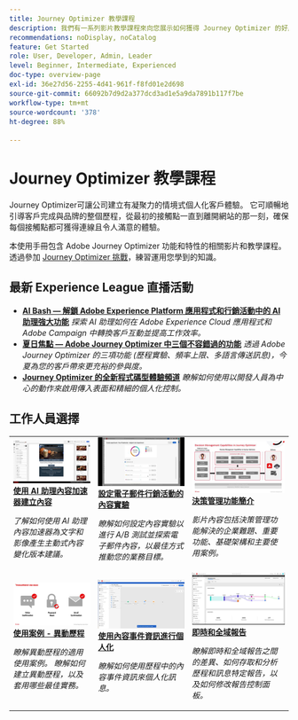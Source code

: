 ```yaml
---
title: Journey Optimizer 教學課程
description: 我們有一系列影片教學課程來向您展示如何獲得 Journey Optimizer 的好處。
recommendations: noDisplay, noCatalog
feature: Get Started
role: User, Developer, Admin, Leader
level: Beginner, Intermediate, Experienced
doc-type: overview-page
exl-id: 36e27d56-2255-4d41-961f-f8fd01e2d698
source-git-commit: 66092b7d9d2a377dcd3ad1e5a9da7891b117f7be
workflow-type: tm+mt
source-wordcount: '378'
ht-degree: 88%

---
```



# Journey Optimizer 教學課程

Journey Optimizer可讓公司建立有凝聚力的情境式個人化客戶體驗。 它可順暢地引導客戶完成與品牌的整個歷程，從最初的接觸點一直到離開網站的那一刻，確保每個接觸點都可獲得連線且令人滿意的體驗。

本使用手冊包含 Adobe Journey Optimizer 功能和特性的相關影片和教學課程。透過參加 [Journey Optimizer 挑戰](https://experienceleague.adobe.com/zh-hant/docs/journey-optimizer-learn/challenges/introduction-and-prerequisites)，練習運用您學到的知識。

<div id="recs-overview-body-1"></div>
<div id="recs-overview-body-2"></div>
<div id="recs-overview-body-3"></div>
<div id="recs-overview-body-4"></div>
<div id="recs-overview-body-5"></div>
<div id="recs-overview-body-6"></div>

<div id="events-section">

## 最新 Experience League 直播活動

* **[AI Bash — 解鎖 Adobe Experience Platform 應用程式和行銷活動中的 AI 助理強大功能](https://experienceleague.adobe.com/zh-hant/docs/events/experience-league-live-recordings/episodes/exl-live-episode-09-26-24)**
  *探索 AI 助理如何在 Adobe Experience Cloud 應用程式和 Adobe Campaign 中轉換客戶互動並提高工作效率。*
* **[夏日焦點 — Adobe Journey Optimizer 中三個不容錯過的功能](https://experienceleague.adobe.com/zh-hant/docs/events/experience-league-live-recordings/episodes/exl-live-episode-08-28-24)**
  *透過 Adobe Journey Optimizer 的三項功能 (歷程實驗、頻率上限、多語言傳送訊息)，今夏為您的客戶帶來更充裕的參與度。*
* **[Journey Optimizer 的全新程式碼型體驗頻道](https://experienceleague.adobe.com/zh-hant/docs/events/experience-league-live-recordings/episodes/exl-live-episode-04-24-24)**
  *瞭解如何使用以開發人員為中心的動作來啟用傳入表面和精細的個人化控制。*

</div>

<div id="staff-picks-section">

## 工作人員選擇

<table>
<tr>
    <td>
    <a href="../content-management/ai-assistant-content-accelerator-overview.md">
      <img alt="使用 AI 助理內容加速器建立內容" src="../assets/3434635.jpg"/>
    </a>
    <div>
      <a href="../content-management/ai-assistant-content-accelerator-overview.md">
    <strong>使用 AI 助理內容加速器建立內容</strong>
    </a>
    </div>
    <p>
    <em>了解如何使用 AI 助理內容加速器為文字和影像產生主動式內容變化版本建議。
</em>
    <p>
  </td>
    <td>
    <a href="../experimentation/content-experiments-for-emails.md">
      <img alt="設定電子郵件行銷活動的內容實驗 (影片)" src="../assets/3419893.jpeg"/>
    </a>
    <div>
      <a href="../experimentation/content-experiments-for-emails.md">
    <strong>設定電子郵件行銷活動的內容實驗 </strong>
    </a>
    </div>
    <p>
    <em>瞭解如何設定內容實驗以進行 A/B 測試並探索電子郵件內容，以最佳方式推動您的業務目標。</em>
    <p>
  </td>
  </td>
    <td>
    <a href="../decision-management/create-decisions.md">
      <img alt="決策管理功能簡介" src="../assets/326961.jpg"/>
    </a>
    <div>
      <a href="../decision-management/create-decisions.md">
    <strong>決策管理功能簡介 </strong>
    </a>
    </div>
    <p>
    <em>影片內容包括決策管理功能解決的企業難題、重要功能、基礎架構和主要使用案例。

</em>
    <p>
  </td>
</tr>
<tr>
  <td>
    <a href="../create-journeys/use-case-transactional-journey.md">
      <img alt="使用案例 - 異動歷程 " src="../assets/334202.jpeg"/>
    </a>
    <div>
      <a href="../create-journeys/use-case-transactional-journey.md">
    <strong>使用案例 - 異動歷程 </strong>
    </a>
    </div>
    <p>
    <em>瞭解異動歷程的適用使用案例。 瞭解如何建立異動歷程，以及套用哪些最佳實務。</em>
    <p>
  </td>
    <td>
    <a href="../personalize-content/use-contextual-event-information-for-personalization.md">
      <img alt="使用內容事件資訊進行個人化" src="../assets/334165.jpg"/>
    </a>
    <div>
      <a href="../personalize-content/use-contextual-event-information-for-personalization.md">
    <strong>使用內容事件資訊進行個人化 </strong>
    </a>
    </div>
    <p>
    <em>瞭解如何使用歷程中的內容事件資訊來個人化訊息。</em>
    <p>
  </td>
  </td>
    <td>
    <a href="../report-and-monitor/live-and-global-reports.md">
      <img alt="即時和全域報告" src="../assets/334108.jpg"/>
    </a>
    <div>
      <a href="../report-and-monitor/live-and-global-reports.md">
    <strong>即時和全域報告 </strong>
    </a>
    </div>
    <p>
    <em>瞭解即時和全域報告之間的差異、如何存取和分析歷程和訊息特定報告，以及如何修改報告控制面板。

</em>
    <p>
  </td>
</tr>
</table>
</div>
